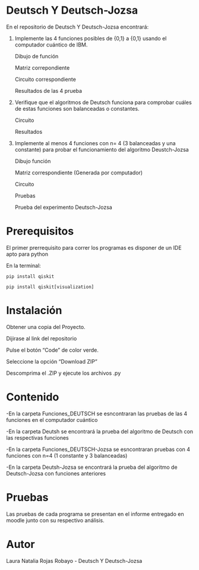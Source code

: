 # Deutsch Y Deutsch-Jozsa

En el repositorio de Deutsch Y Deutsch-Jozsa encontrará:

1. Implemente las 4 funciones posibles de {0,1} a {0,1} usando el computador cuántico de IBM.

    Dibujo de función

    Matriz correpondiente

    Circuito correspondiente

    Resultados de las 4 prueba

2. Verifique que el algoritmos de Deutsch funciona para comprobar cuáles de estas funciones son balanceadas o constantes.

    Circuito

    Resultados

3. Implemente al menos 4 funciones con n= 4 (3 balanceadas y una constante) para probar el funcionamiento del algoritmo Deustch-Jozsa

    Dibujo función

    Matriz correspondiente (Generada por computador)

    Circuito

    Pruebas

    Prueba del experimento Deutsch-Jozsa
    

# Prerequisitos

El primer prerrequisito para correr los programas es disponer de un IDE apto para python

En la terminal:

    pip install qiskit

    pip install qiskit[visualization]

# Instalación

Obtener una copia del Proyecto.

Dijirase al link del repositorio

Pulse el botón “Code” de color verde.

Seleccione la opción “Download ZIP”

Descomprima el .ZIP y ejecute los archivos .py

# Contenido

-En la carpeta Funciones_DEUTSCH se esncontraran las pruebas de las 4 funciones en el computador cuántico

-En la carpeta Deutsh se encontrará la prueba del algoritmo de Deutsch con las respectivas funciones

-En la carpeta Funciones_DEUTSCH-Jozsa se esncontraran pruebas con 4 funciones con n=4 (1 constante y 3 balanceadas)

-En la carpeta Deutsh-Jozsa se encontrará la prueba del algoritmo de Deutsch-Jozsa con funciones anteriores


# Pruebas

Las pruebas de cada programa se presentan en el informe entregado en moodle junto con su respectivo análisis.

# Autor

Laura Natalia Rojas Robayo - Deutsch Y Deutsch-Jozsa

